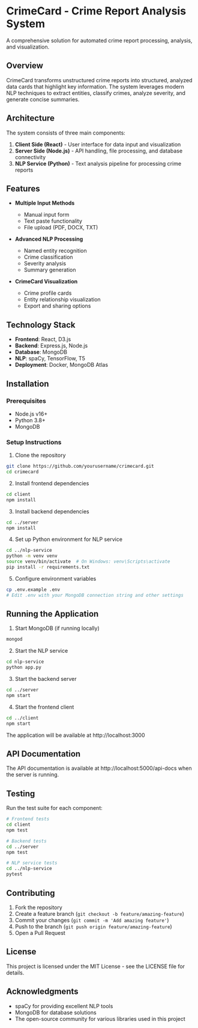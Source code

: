 # CrimeCard - Crime Report Analysis System

A comprehensive solution for automated crime report processing, analysis, and visualization.

## Overview

CrimeCard transforms unstructured crime reports into structured, analyzed data cards that highlight key information. The system leverages modern NLP techniques to extract entities, classify crimes, analyze severity, and generate concise summaries.

## Architecture

The system consists of three main components:

1. **Client Side (React)** - User interface for data input and visualization
2. **Server Side (Node.js)** - API handling, file processing, and database connectivity
3. **NLP Service (Python)** - Text analysis pipeline for processing crime reports

## Features

- **Multiple Input Methods**
  - Manual input form
  - Text paste functionality
  - File upload (PDF, DOCX, TXT)

- **Advanced NLP Processing**
  - Named entity recognition
  - Crime classification
  - Severity analysis
  - Summary generation

- **CrimeCard Visualization**
  - Crime profile cards
  - Entity relationship visualization
  - Export and sharing options

## Technology Stack

- **Frontend**: React, D3.js
- **Backend**: Express.js, Node.js
- **Database**: MongoDB
- **NLP**: spaCy, TensorFlow, T5
- **Deployment**: Docker, MongoDB Atlas

## Installation

### Prerequisites
- Node.js v16+
- Python 3.8+
- MongoDB

### Setup Instructions

1. Clone the repository
```bash
git clone https://github.com/yourusername/crimecard.git
cd crimecard
```

2. Install frontend dependencies
```bash
cd client
npm install
```

3. Install backend dependencies
```bash
cd ../server
npm install
```

4. Set up Python environment for NLP service
```bash
cd ../nlp-service
python -m venv venv
source venv/bin/activate  # On Windows: venv\Scripts\activate
pip install -r requirements.txt
```

5. Configure environment variables
```bash
cp .env.example .env
# Edit .env with your MongoDB connection string and other settings
```

## Running the Application

1. Start MongoDB (if running locally)
```bash
mongod
```

2. Start the NLP service
```bash
cd nlp-service
python app.py
```

3. Start the backend server
```bash
cd ../server
npm start
```

4. Start the frontend client
```bash
cd ../client
npm start
```

The application will be available at http://localhost:3000

## API Documentation

The API documentation is available at http://localhost:5000/api-docs when the server is running.

## Testing

Run the test suite for each component:

```bash
# Frontend tests
cd client
npm test

# Backend tests
cd ../server
npm test

# NLP service tests
cd ../nlp-service
pytest
```

## Contributing

1. Fork the repository
2. Create a feature branch (`git checkout -b feature/amazing-feature`)
3. Commit your changes (`git commit -m 'Add amazing feature'`)
4. Push to the branch (`git push origin feature/amazing-feature`)
5. Open a Pull Request

## License

This project is licensed under the MIT License - see the LICENSE file for details.

## Acknowledgments

- spaCy for providing excellent NLP tools
- MongoDB for database solutions
- The open-source community for various libraries used in this project
